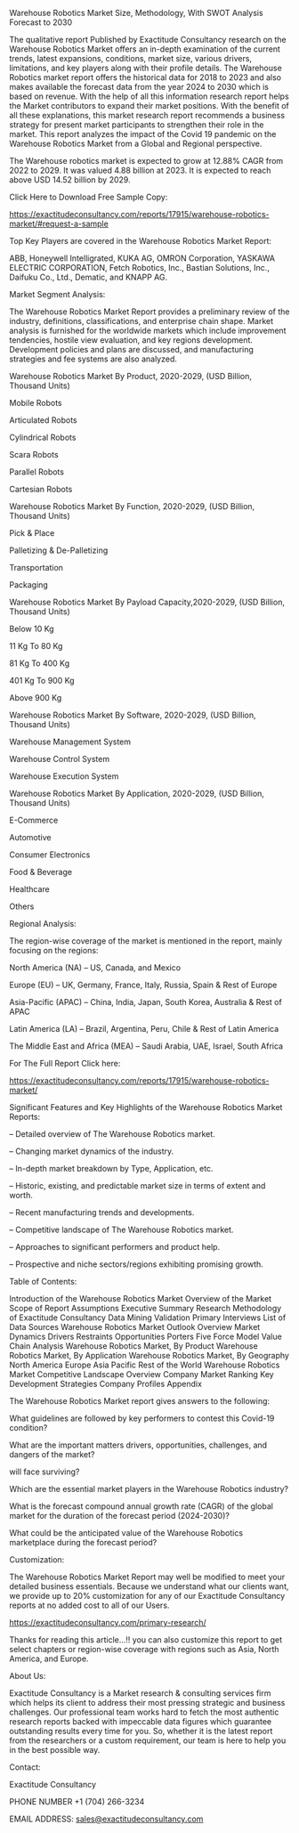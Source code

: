 Warehouse Robotics Market Size, Methodology, With SWOT Analysis Forecast to 2030

The qualitative report Published by Exactitude Consultancy research on the Warehouse Robotics Market offers an in-depth examination of the current trends, latest expansions, conditions, market size, various drivers, limitations, and key players along with their profile details. The Warehouse Robotics market report offers the historical data for 2018 to 2023 and also makes available the forecast data from the year 2024 to 2030 which is based on revenue. With the help of all this information research report helps the Market contributors to expand their market positions. With the benefit of all these explanations, this market research report recommends a business strategy for present market participants to strengthen their role in the market. This report analyzes the impact of the Covid 19 pandemic on the Warehouse Robotics Market from a Global and Regional perspective.

The Warehouse robotics market is expected to grow at 12.88% CAGR from 2022 to 2029. It was valued 4.88 billion at 2023. It is expected to reach above USD 14.52 billion by 2029.

Click Here to Download Free Sample Copy:

https://exactitudeconsultancy.com/reports/17915/warehouse-robotics-market/#request-a-sample

Top Key Players are covered in the Warehouse Robotics Market Report:

ABB, Honeywell Intelligrated, KUKA AG, OMRON Corporation, YASKAWA ELECTRIC CORPORATION, Fetch Robotics, Inc., Bastian Solutions, Inc., Daifuku Co., Ltd., Dematic, and KNAPP AG.

Market Segment Analysis:

The Warehouse Robotics Market Report provides a preliminary review of the industry, definitions, classifications, and enterprise chain shape. Market analysis is furnished for the worldwide markets which include improvement tendencies, hostile view evaluation, and key regions development. Development policies and plans are discussed, and manufacturing strategies and fee systems are also analyzed.

Warehouse Robotics Market By Product, 2020-2029, (USD Billion, Thousand Units)

Mobile Robots

Articulated Robots

Cylindrical Robots

Scara Robots

Parallel Robots

Cartesian Robots

Warehouse Robotics Market By Function, 2020-2029, (USD Billion, Thousand Units)

Pick & Place

Palletizing & De-Palletizing

Transportation

Packaging

Warehouse Robotics Market By Payload Capacity,2020-2029, (USD Billion, Thousand Units)

Below 10 Kg

11 Kg To 80 Kg

81 Kg To 400 Kg

401 Kg To 900 Kg

Above 900 Kg

Warehouse Robotics Market By Software, 2020-2029, (USD Billion, Thousand Units)

Warehouse Management System

Warehouse Control System

Warehouse Execution System

Warehouse Robotics Market By Application, 2020-2029, (USD Billion, Thousand Units)

E-Commerce

Automotive

Consumer Electronics

Food & Beverage

Healthcare

Others

Regional Analysis:

The region-wise coverage of the market is mentioned in the report, mainly focusing on the regions:

North America (NA) – US, Canada, and Mexico

Europe (EU) – UK, Germany, France, Italy, Russia, Spain & Rest of Europe

Asia-Pacific (APAC) – China, India, Japan, South Korea, Australia & Rest of APAC

Latin America (LA) – Brazil, Argentina, Peru, Chile & Rest of Latin America

The Middle East and Africa (MEA) – Saudi Arabia, UAE, Israel, South Africa

For The Full Report Click here:

https://exactitudeconsultancy.com/reports/17915/warehouse-robotics-market/

Significant Features and Key Highlights of the Warehouse Robotics Market Reports:

– Detailed overview of The Warehouse Robotics market.

– Changing market dynamics of the industry.

– In-depth market breakdown by Type, Application, etc.

– Historic, existing, and predictable market size in terms of extent and worth.

– Recent manufacturing trends and developments.

– Competitive landscape of The Warehouse Robotics market.

– Approaches to significant performers and product help.

– Prospective and niche sectors/regions exhibiting promising growth.

Table of Contents:

Introduction of the Warehouse Robotics Market
Overview of the Market
Scope of Report
Assumptions
Executive Summary
Research Methodology of Exactitude Consultancy
Data Mining
Validation
Primary Interviews
List of Data Sources
Warehouse Robotics Market Outlook
Overview
Market Dynamics
Drivers
Restraints
Opportunities
Porters Five Force Model
Value Chain Analysis
Warehouse Robotics Market, By Product
Warehouse Robotics Market, By Application
Warehouse Robotics Market, By Geography
North America
Europe
Asia Pacific
Rest of the World
Warehouse Robotics Market Competitive Landscape
Overview
Company Market Ranking
Key Development Strategies
Company Profiles
Appendix

The Warehouse Robotics Market report gives answers to the following:

What guidelines are followed by key performers to contest this Covid-19 condition?

What are the important matters drivers, opportunities, challenges, and dangers of the market?

will face surviving?

Which are the essential market players in the Warehouse Robotics industry?

What is the forecast compound annual growth rate (CAGR) of the global market for the duration of the forecast period (2024-2030)?

What could be the anticipated value of the Warehouse Robotics marketplace during the forecast period?

Customization:

The Warehouse Robotics Market Report may well be modified to meet your detailed business essentials. Because we understand what our clients want, we provide up to 20% customization for any of our Exactitude Consultancy reports at no added cost to all of our Users.

https://exactitudeconsultancy.com/primary-research/

Thanks for reading this article...!! you can also customize this report to get select chapters or region-wise coverage with regions such as Asia, North America, and Europe.

About Us:

Exactitude Consultancy is a Market research & consulting services firm which helps its client to address their most pressing strategic and business challenges. Our professional team works hard to fetch the most authentic research reports backed with impeccable data figures which guarantee outstanding results every time for you. So, whether it is the latest report from the researchers or a custom requirement, our team is here to help you in the best possible way.

Contact:

Exactitude Consultancy

PHONE NUMBER +1 (704) 266-3234

EMAIL ADDRESS: sales@exactitudeconsultancy.com  
